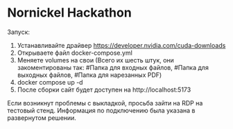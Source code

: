 # Nornickel Hackathon

Запуск:

1. Устанавливайте драйвер https://developer.nvidia.com/cuda-downloads
2. Открываете файл docker-compose.yml
3. Меняете volumes на свои (Всего их шесть штук, они закоментированы так: #Папка для входных файлов,  #Папка для выходных файлов, #Папка для нарезанных PDF)
4. docker compose up -d
5. После сборки сайт будет доступен на http://localhost:5173

Если возникнут проблемы с выкладкой, просьба зайти на RDP на тестовый стенд. Информация по подключению была указана в развернутом решении.
